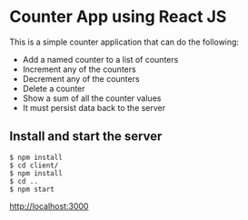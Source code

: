 # Counter App using React JS

This is a simple counter application that can do the following:
* Add a named counter to a list of counters
* Increment any of the counters
* Decrement any of the counters
* Delete a counter
* Show a sum of all the counter values
* It must persist data back to the server


## Install and start the server

```
$ npm install
$ cd client/
$ npm install
$ cd ..
$ npm start
```

[http://localhost:3000](http://localhost:3000)
